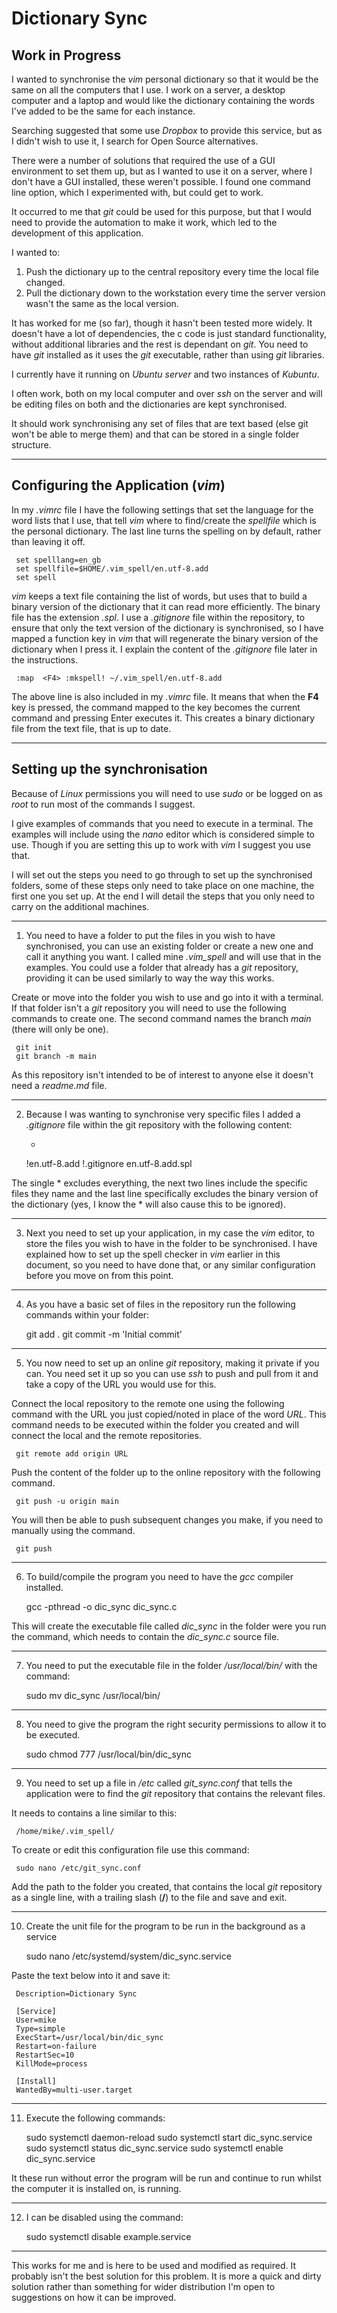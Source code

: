 # Dictionary Sync

## Work in Progress

I wanted to synchronise the *vim* personal dictionary so that it would be the same on all the computers that I use.  I work on a server, a desktop computer and a laptop and would like the dictionary containing the words I've added to be the same for each instance.

Searching suggested that some use *Dropbox* to provide this service, but as I didn't wish to use it, I search for Open Source alternatives.

There were a number of solutions that required the use of a GUI environment to set them up, but as I wanted to use it on a server, where I don't have a GUI installed, these weren't possible.  I found one command line option, which I experimented with, but could get to work.

It occurred to me that *git* could be used for this purpose, but that I would need to provide the automation to make it work, which led to the development of  this application.

I wanted to:
1. Push the dictionary up to the central repository every time the local file changed.
2. Pull the dictionary down to the workstation every time the server version wasn't the same as the local version.

It has worked for me (so far), though it hasn't been tested more widely.  It doesn't have a lot of dependencies, the c code is just standard functionality, without additional libraries and the rest is dependant on *git*.  You need to have *git* installed as it uses the *git* executable, rather than using *git* libraries.

I currently have it running on *Ubuntu server* and two instances of *Kubuntu*.

I often work, both on my local computer and over *ssh* on the server and will be editing files on both and the dictionaries are kept synchronised.

It should work synchronising any set of files that are text based (else git won't be able to merge them) and that can be stored in a single folder structure.

---
## Configuring the Application (*vim*)
In my *.vimrc* file I have the following settings that set the language for the word lists that I use, that tell *vim* where to find/create the *spellfile* which is the personal dictionary. The last line turns the spelling on by default, rather than leaving it off.

     set spelllang=en_gb
     set spellfile=$HOME/.vim_spell/en.utf-8.add
     set spell

*vim* keeps a text file containing the list of words, but uses that to build a binary version of the dictionary that it can read more efficiently.  The binary file has the extension *.spl*.  I use a *.gitignore* file within the repository, to ensure that only the text version of the dictionary is synchronised, so I have mapped a function key in *vim* that will regenerate the binary version of the dictionary when I press it. I explain the content of the *.gitignore* file later in the instructions.

     :map  <F4> :mkspell! ~/.vim_spell/en.utf-8.add

The above line is also included in my *.vimrc* file.  It means that when the **F4** key is pressed, the command mapped to the key becomes the current command and pressing Enter executes it. This creates a binary dictionary file from the text file, that is up to date.

---

## Setting up the synchronisation

Because of  *Linux* permissions you will need to use *sudo* or be logged on as *root* to run most of the commands I suggest.

I give examples of commands that you need to execute in a terminal. The examples will include using the *nano* editor which is considered simple to use. Though if you are setting this up to work with *vim* I suggest you use that.

I will set out the steps you need to go through to set up the synchronised folders, some of these steps only need to take place on one machine, the first one you set up. At the end I will detail the steps that you only need to carry on the additional machines.

---

1. You need to have a folder to put the files in you wish to have synchronised, you can use an existing folder or create a new one and call it anything you want.  I called mine *.vim_spell* and will use that in the examples.  You could use a folder that already has a *git* repository, providing it can be used similarly to  way the way this works.

Create or move into the folder you wish to use and go into it with a terminal.  If that folder isn't a *git* repository you will need to use the following commands to create one.  The second command names the branch *main* (there will only be one).

     git init
     git branch -m main

As this repository isn't intended to be of interest to anyone else it doesn't need a *readme.md* file.

---

2. Because I was wanting to synchronise very specific files I added a *.gitignore* file within the git repository with the following content:

     *
     !en.utf-8.add 
     !.gitignore 
     en.utf-8.add.spl 

The single * excludes everything, the next two lines include the specific files they name and the last line specifically excludes the binary version of the dictionary (yes, I know the * will also cause this to be ignored).

---

3. Next you need to set up your application, in my case the *vim* editor, to store the files you wish to have in the folder to be synchronised.  I have explained how to set up the spell checker in *vim* earlier in this document, so you need to have done that, or any similar configuration before you move on from this point.

---

4. As you have a basic set of files in the repository run the following commands within your folder:

     git add .
     git commit -m 'Initial commit'

---

5. You now need to set up an online *git* repository, making it private if you can.  You need set it up so you can use *ssh* to push and pull from it and take a copy of the URL you would use for this.

Connect the local repository to the remote one using the following command with the URL you just copied/noted in place of the word *URL*. This command needs to be executed within the folder you created and will connect the local and the remote repositories.

     git remote add origin URL


Push the content of the folder up to the online repository with the following command.


     git push -u origin main


You will then be able to push subsequent changes you make, if you need to manually using the command.


     git push

---

6. To build/compile the program you need to have the *gcc* compiler installed.


     gcc -pthread -o dic_sync dic_sync.c


This will create the executable file called *dic_sync* in the folder were you run the command, which needs to contain the *dic_sync.c* source file.

---

7. You need to put the executable file in the folder */usr/local/bin/* with the command:

      sudo mv dic_sync /usr/local/bin/

---

8. You need to give the program the right security permissions to allow it to be executed.

     sudo chmod 777 /usr/local/bin/dic_sync


---

9.  You need to set up a file in */etc* called *git_sync.conf* that tells the application were to find the *git* repository that contains the relevant files.

It needs to contains a line similar to this:

     /home/mike/.vim_spell/

To create or edit this configuration file use this command:

     sudo nano /etc/git_sync.conf 

Add the path to the folder you created, that contains the local *git* repository as a single line, with a trailing slash (**/**) to the file and save and exit. 

---

10. Create the unit file for the program to be run in the background as a service


     sudo nano /etc/systemd/system/dic_sync.service



Paste the text below into it and save it:

     Description=Dictionary Sync 

     [Service] 
     User=mike 
     Type=simple 
     ExecStart=/usr/local/bin/dic_sync 
     Restart=on-failure 
     RestartSec=10 
     KillMode=process 

     [Install] 
     WantedBy=multi-user.target
---

11. Execute the following commands:

     sudo systemctl daemon-reload
     sudo systemctl start  dic_sync.service
     sudo systemctl status dic_sync.service
     sudo systemctl enable dic_sync.service

It these run without error the program will be run and continue to run whilst the computer it is installed on, is running.

---

12. I can be disabled using the command:

     sudo systemctl disable example.service

---

This works for me and is here to be used and modified as required.  It probably isn't the best solution for this problem.  It is more a quick and dirty solution rather than something for wider distribution I'm open to suggestions on how it can be improved.
